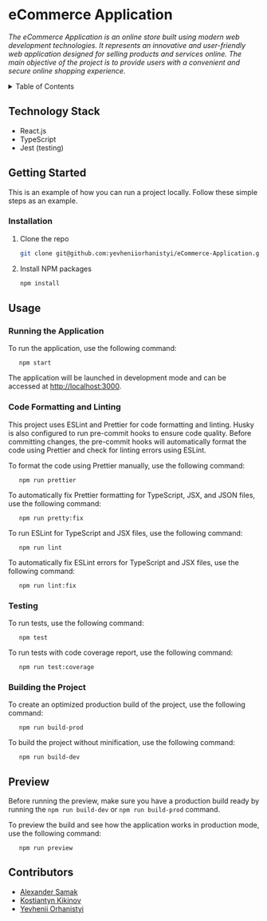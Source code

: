 # eCommerce Application

_The eCommerce Application is an online store built using modern web development technologies. It represents an innovative and user-friendly web application designed for selling products and services online. The main objective of the project is to provide users with a convenient and secure online shopping experience._


<!-- TABLE OF CONTENTS -->
<details>
  <summary>Table of Contents</summary>
  <ol>
    <li><a href="#technology-stack">Technology Stack</a></li>
    <li><a href="#getting-started">Getting Started</a></li>
    <li><a href="#usage">Usage</a></li>
    <li><a href="#contributors">Contributors</a></li>
  </ol>
</details>

<!-- TECHNOLOGY STACK -->
## Technology Stack

- React.js
- TypeScript
- Jest (testing)

<!-- GETTING STARTED -->
## Getting Started

This is an example of how you can run a project locally. Follow these simple steps as an example.

### Installation

1. Clone the repo
   ```sh
   git clone git@github.com:yevheniiorhanistyi/eCommerce-Application.git
   ```
3. Install NPM packages
   ```sh
   npm install
   ```

<!-- USAGE EXAMPLES -->
## Usage

### Running the Application

To run the application, use the following command:
```
   npm start
```
The application will be launched in development mode and can be accessed at [http://localhost:3000](http://localhost:3000).


### Code Formatting and Linting

This project uses ESLint and Prettier for code formatting and linting. Husky is also configured to run pre-commit hooks to ensure code quality. Before committing changes, the pre-commit hooks will automatically format the code using Prettier and check for linting errors using ESLint.

To format the code using Prettier manually, use the following command:
```
   npm run prettier
```
To automatically fix Prettier formatting for TypeScript, JSX, and JSON files, use the following command:
```
   npm run pretty:fix
```
To run ESLint for TypeScript and JSX files, use the following command:
```
   npm run lint
```
To automatically fix ESLint errors for TypeScript and JSX files, use the following command:
```
   npm run lint:fix
```

### Testing

To run tests, use the following command:
```
   npm test
```
To run tests with code coverage report, use the following command:
```
   npm run test:coverage
```

### Building the Project

To create an optimized production build of the project, use the following command:
```
   npm run build-prod
```

To build the project without minification, use the following command:
```
   npm run build-dev
```

## Preview

Before running the preview, make sure you have a production build ready by running the `npm run build-dev` or  `npm run build-prod`  command.

To preview the build and see how the application works in production mode, use the following command:
```
   npm run preview
```

<!-- CONTRIBUTORS -->
## Contributors

- [Alexander Samak](https://github.com/alxndrsmk)
- [Kostiantyn Kikinov](https://github.com/kikinovk)
- [Yevhenii Orhanistyi](https://github.com/yevheniiorhanistyi)
